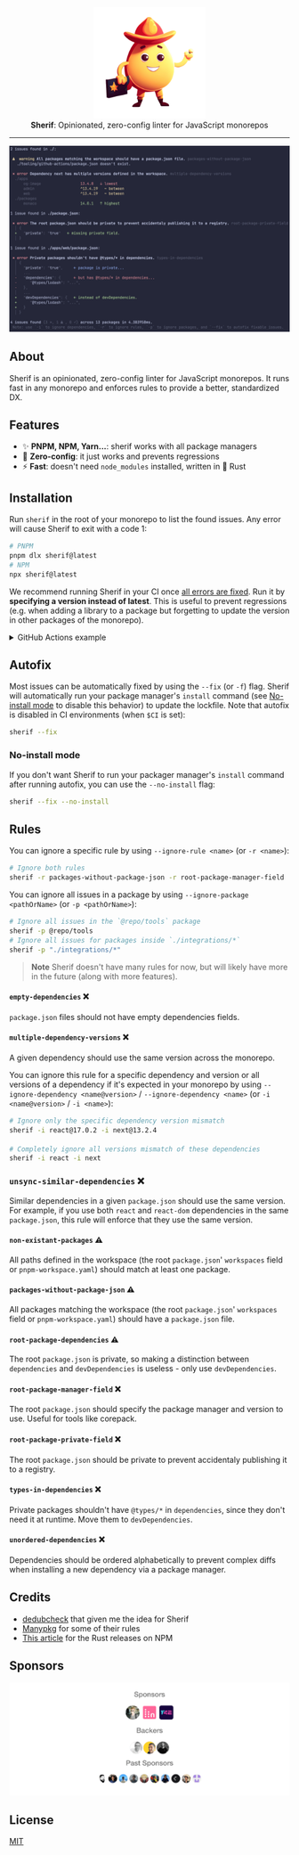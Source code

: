 <p align="center">
  <picture>
    <img alt="" height="200px" src="https://github.com/QuiiBz/sherif/blob/main/assets/logo.png" />
  </picture>
  <br />
  <b>Sherif</b>: Opinionated, zero-config linter for JavaScript monorepos
</p>

---

![Cover](https://github.com/QuiiBz/sherif/blob/main/assets/cover.png)

## About

Sherif is an opinionated, zero-config linter for JavaScript monorepos. It runs fast in any monorepo and enforces rules to provide a better, standardized DX.

## Features

- ✨ **PNPM, NPM, Yarn...**: sherif works with all package managers
- 🔎 **Zero-config**: it just works and prevents regressions
- ⚡ **Fast**: doesn't need `node_modules` installed, written in 🦀 Rust

## Installation

Run `sherif` in the root of your monorepo to list the found issues. Any error will cause Sherif to exit with a code 1:

```bash
# PNPM
pnpm dlx sherif@latest
# NPM
npx sherif@latest
```

We recommend running Sherif in your CI once [all errors are fixed](#autofix). Run it by **specifying a version instead of latest**. This is useful to prevent regressions (e.g. when adding a library to a package but forgetting to update the version in other packages of the monorepo).

<details>

<summary>GitHub Actions example</summary>

```yaml
# Using the `QuiiBz/sherif` action
name: Sherif
on:
  pull_request:
jobs:
  check:
    name: Run Sherif
    runs-on: ubuntu-22.04
    steps:
      - uses: actions/checkout@v4
      - uses: QuiiBz/sherif@v1
        # Optionally, you can specify a version and arguments to run Sherif with:
        # with:
          # version: 'v1.0.2'
          # args: '--ignore-rule root-package-manager-field'

# Using `npx` to run Sherif
name: Sherif
on:
  pull_request:
jobs:
  check:
    name: Run Sherif
    runs-on: ubuntu-22.04
    steps:
      - uses: actions/checkout@v4
      - uses: actions/setup-node@v3
        with:
          node-version: 20
      - run: npx sherif@1.0.2
```

</details>

## Autofix

Most issues can be automatically fixed by using the `--fix` (or `-f`) flag. Sherif will automatically run your package manager's `install` command (see [No-install mode](#no-install-mode) to disable this behavior) to update the lockfile. Note that autofix is disabled in CI environments (when `$CI` is set):

```bash
sherif --fix
```

### No-install mode

If you don't want Sherif to run your packager manager's `install` command after running autofix, you can use the `--no-install` flag: 

```bash
sherif --fix --no-install
```

## Rules

You can ignore a specific rule by using `--ignore-rule <name>` (or `-r <name>`):

```bash
# Ignore both rules
sherif -r packages-without-package-json -r root-package-manager-field
```

You can ignore all issues in a package by using `--ignore-package <pathOrName>` (or `-p <pathOrName>`):

```bash
# Ignore all issues in the `@repo/tools` package
sherif -p @repo/tools
# Ignore all issues for packages inside `./integrations/*`
sherif -p "./integrations/*"
```

> **Note**
> Sherif doesn't have many rules for now, but will likely have more in the future (along with more features).

#### `empty-dependencies` ❌

`package.json` files should not have empty dependencies fields.

#### `multiple-dependency-versions` ❌

A given dependency should use the same version across the monorepo.

You can ignore this rule for a specific dependency and version or all versions of a dependency if it's expected in your monorepo by using `--ignore-dependency <name@version>` / `--ignore-dependency <name>` (or `-i <name@version>` / `-i <name>`):

```bash
# Ignore only the specific dependency version mismatch
sherif -i react@17.0.2 -i next@13.2.4

# Completely ignore all versions mismatch of these dependencies
sherif -i react -i next
```

### `unsync-similar-dependencies` ❌

Similar dependencies in a given `package.json` should use the same version. For example, if you use both `react` and `react-dom` dependencies in the same `package.json`, this rule will enforce that they use the same version.

#### `non-existant-packages` ⚠️

All paths defined in the workspace (the root `package.json`' `workspaces` field or `pnpm-workspace.yaml`) should match at least one package.

#### `packages-without-package-json` ⚠️

All packages matching the workspace (the root `package.json`' `workspaces` field or `pnpm-workspace.yaml`) should have a `package.json` file.

#### `root-package-dependencies` ⚠️

The root `package.json` is private, so making a distinction between `dependencies` and `devDependencies` is useless - only use `devDependencies`.

#### `root-package-manager-field` ❌

The root `package.json` should specify the package manager and version to use. Useful for tools like corepack.

#### `root-package-private-field` ❌

The root `package.json` should be private to prevent accidentaly publishing it to a registry.

#### `types-in-dependencies` ❌

Private packages shouldn't have `@types/*` in `dependencies`, since they don't need it at runtime. Move them to `devDependencies`.

#### `unordered-dependencies` ❌

Dependencies should be ordered alphabetically to prevent complex diffs when installing a new dependency via a package manager.

## Credits

- [dedubcheck](https://github.com/innovatrics/dedubcheck) that given me the idea for Sherif
- [Manypkg](https://github.com/Thinkmill/manypkg) for some of their rules
- [This article](https://blog.orhun.dev/packaging-rust-for-npm/) for the Rust releases on NPM

## Sponsors

![Sponsors](https://github.com/QuiiBz/dotfiles/blob/main/sponsors.png?raw=true)

## License

[MIT](./LICENSE)

